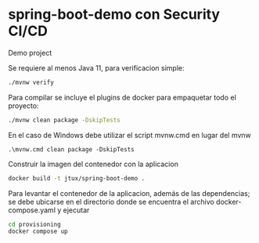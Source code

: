 # spring-boot-demo con Security CI/CD
Demo project

Se requiere al menos Java 11, para verificacion simple:

```bash
./mvnw verify
```

Para compilar se incluye el plugins de docker para empaquetar todo el proyecto:

```bash
./mvnw clean package -DskipTests
```

En el caso de Windows debe utilizar el script mvnw.cmd en lugar del mvnw

```
.\mvnw.cmd clean package -DskipTests
```

Construir la imagen del contenedor con la aplicacion

```bash
docker build -t jtux/spring-boot-demo .
```

Para levantar el contenedor de la aplicacion, además de las dependencias; se debe ubicarse en el directorio donde se encuentra el archivo docker-compose.yaml y ejecutar

```bash
cd provisioning
docker compose up
```
